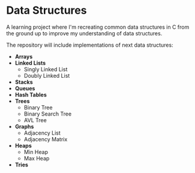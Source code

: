 # Data Structures

A learning project where I'm recreating common data structures in C from the ground up to improve my understanding of data structures.

The repository will include implementations of next data structures:

- **Arrays**
- **Linked Lists**
  - Singly Linked List
  - Doubly Linked List
- **Stacks**
- **Queues**
- **Hash Tables**
- **Trees**
  - Binary Tree
  - Binary Search Tree
  - AVL Tree
- **Graphs**
  - Adjacency List
  - Adjacency Matrix
- **Heaps**
  - Min Heap
  - Max Heap
- **Tries**

